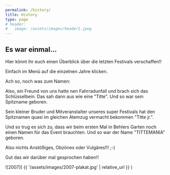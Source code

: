 ```yaml
---
permalink: /history/
title: History
type: page
# header:
#   image: /assets/images/header1.jpeg
---
```


## Es war einmal...

Hier könnt ihr euch einen Überblick über die letzten Festivals verschaffen!!


Einfach im Menü auf die einzelnen Jahre klicken.


Ach so, noch was zum Namen:


Also, ein Freund von uns hatte nen Fahrradunfall und brach sich das Schlüsselbein. Das sah dann aus wie eine "Titte". Und so war sein Spitzname geboren.


Sein kleiner Bruder und Mitveranstalter unseres super Festivals hat den Spitznamen quasi im gleichen Atemzug vermacht bekommen "Titte jr.".


Und so trug es sich zu, dass wir beim ersten Mal in Behlers Garten noch einen Namen für das Event brauchten. Und so war der Name "TITTEMANIA" geboren.


Also nichts Anstößiges, Obzönes oder Vulgäres!!! ;-)


Gut das wir darüber mal gesprochen haben!!


![2007]( {{ '/assets/images/2007-plakat.jpg' | relative_url }} )